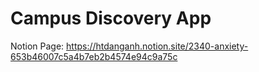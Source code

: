 # Campus Discovery App

Notion Page: https://htdanganh.notion.site/2340-anxiety-653b46007c5a4b7eb2b4574e94c9a75c
